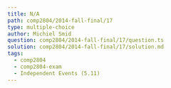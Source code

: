 ```yaml
---
title: N/A
path: comp2804/2014-fall-final/17
type: multiple-choice
author: Michiel Smid
question: comp2804/2014-fall-final/17/question.ts
solution: comp2804/2014-fall-final/17/solution.md
tags:
  - comp2804
  - comp2804-exam
  - Independent Events (5.11)
---
```

